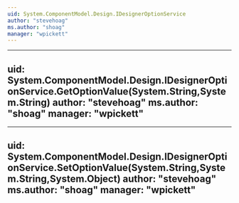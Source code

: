 ```yaml
---
uid: System.ComponentModel.Design.IDesignerOptionService
author: "stevehoag"
ms.author: "shoag"
manager: "wpickett"
---
```


---
uid: System.ComponentModel.Design.IDesignerOptionService.GetOptionValue(System.String,System.String)
author: "stevehoag"
ms.author: "shoag"
manager: "wpickett"
---

---
uid: System.ComponentModel.Design.IDesignerOptionService.SetOptionValue(System.String,System.String,System.Object)
author: "stevehoag"
ms.author: "shoag"
manager: "wpickett"
---
